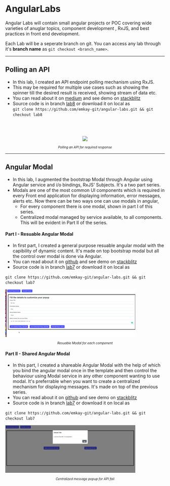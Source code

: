 # AngularLabs

Angular Labs will contain small angular projects or POC covering wide varieties of anuglar topics, component development , RxJS, and best practices in front end development. 

Each Lab will be a seperate branch on git. You can access any lab through it's **branch name** as `git checkout <branch_name>`.

<!-- ### Lab 1 - Logging, Caching in Angular using Interceptors
* Branch name - lab1
* Details - In this lab, 
  * created Logging Interceptor, 
  * created caching interceptor with different strategies. 
  * Also saw how to convert `one and done` http observable to multi valued observable.

### Lab 2 - Playing with rxjs operators and observables
* Branch name - lab2
* Details - In this lab, worked with tap, finally, map, of, startWith, mergeMap and difference with map.
   * Compared mergeMap, switchMap and concatMap

### Lab 4 - Leaking components demo and how to prevent leak
* Branch name - lab4
* In this lab, created a leaking component
  Prevent the leak through unsubscribe, take(1), and takeUntil operators.

### Lab 6 - Subjects and Observables
* Branch name - lab6
* In this lab, understood observer pattern, Observables and Subject.
   * How they are different?
   * Different types of subjects
   * ReplaySubject, AsyncSubject, BehavourSubject and Subject. -->

<!-- <script  src="https://stackpath.bootstrapcdn.com/bootstrap/4.3.1/css/bootstrap.min.css"></script> -->
<link rel="stylesheet" href="https://stackpath.bootstrapcdn.com/bootstrap/4.3.1/css/bootstrap.min.css" integrity="sha384-ggOyR0iXCbMQv3Xipma34MD+dH/1fQ784/j6cY/iJTQUOhcWr7x9JvoRxT2MZw1T" crossorigin="anonymous">

---

<div class="container">
<div class="row">
<div class="col-md-8">

## Polling an API
* In this lab, I created an API endpoint polling mechanism using RxJS.
* This may be required for multiple use cases such as showing the spinner till the desired result is received, showing
stream of data etc.
* You can read about it on [medium](https://medium.com/@mohitkumar_72140/rxjs-how-to-poll-an-api-be6f2ed3a755) and see demo on [stackblitz](https://stackblitz.com/github/emkay-git/angular-labs/tree/lab8?file=src%2Fapp%2Floader%2Floader.component.ts)
* Source code is in branch [lab8](https://github.com/emkay-git/angular-labs/tree/lab8) or download
it on local as <br> `git clone https://github.com/emkay-git/angular-labs.git && git checkout lab8`

</div>
<div class="col-md-4" style="margin-top:60px; text-align:center">
  <a href="https://cdn-images-1.medium.com/max/720/1*Kd0YoDspyXKe93ZdEsqRGA.gif" target="_blank"> <img height="150px" src="https://cdn-images-1.medium.com/max/720/1*Kd0YoDspyXKe93ZdEsqRGA.gif"/></a>
  <em ><p style="font-size:10px;text-align:center">Polling an API for required response</p></em>
</div>
</div>
</div>

---

## Angular Modal
* In this lab, I augmented the bootstrap Modal through Angular using Angular service and i/o bindings, RxJS' Subjects. It's a two part series.
* Modals are one of the most common UI components which is required in every Front end application for displaying information, error messages, alerts etc.
Now there can be two ways one can use modals in angular, 
  * For every component there is one modal, shown in part I of this series.  
  * Centralized modal managed by service available, to all components. This will be evident in Part II of the series.

#### Part I - Resuable Angular Modal 
<div class="container">
<div class="row">
<div class="col-md-8">

* In first part, I created a general purpose resuable angular modal with the capibility of 
dynamic content. It's made on top bootstrap modal but all the control over modal is done via Angular.
* You can read about it on [github](https://github.com/emkay-git/angular-labs/blob/lab7/articles/modal.md) and
see demo on [stackblitz](https://stackblitz.com/github/emkay-git/angular-labs/tree/lab7)
* Source code is in branch [lab7](https://github.com/emkay-git/angular-labs/tree/lab7) or download
it on local as

`git clone https://github.com/emkay-git/angular-labs.git && git checkout lab7`

</div>
<div class="col-md-4" style="margin-top:10px">
  <a href="./lab-images/modal.gif" target=_blank> <img height="150px" src="./lab-images/modal.gif"/></a>
  <em ><p style="font-size:10px;text-align:center">Resuable Modal for each component</p></em>
</div>
</div>
</div>





#### Part II - Shared Angular Modal

<div class="container">
<div class="row">
<div class="col-md-8">

* In this part, I created a shareable Angular Modal with the help of which you bind the angular modal once in the template and then
control the behaviour using Modal service in any other component wanting to use modal. It's preferrable when you want to create a centralized mechanism for displaying messages. It's made on top of the previous series.
* You can read about it on [github](https://github.com/emkay-git/angular-labs/blob/lab7/articles/shared-modal.md) and
see demo on [stackblitz](https://stackblitz.com/github/emkay-git/angular-labs/tree/lab7)
* Source code is in branch [lab7](https://github.com/emkay-git/angular-labs/tree/lab7) or download
it on local as

`git clone https://github.com/emkay-git/angular-labs.git && git checkout lab7`
</div>

<div class="col-md-4" style="margin-top:10px">
  <a href="./lab-images/shared-modal.gif" target="_blank"> <img height="150px" src="./lab-images/shared-modal.gif"/></a>
  <em ><p style="font-size:10px;text-align:center">Centralized message popup for API fail</p></em>
</div>
</div>
</div>






